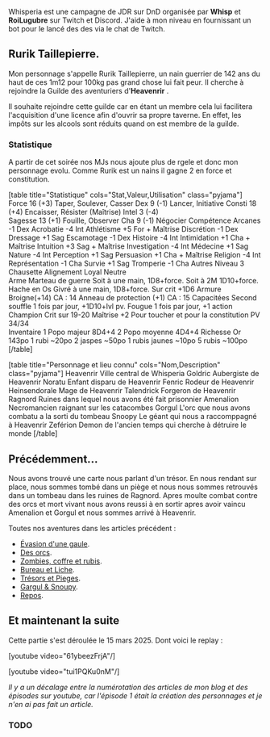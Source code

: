 Whisperia est une campagne de JDR sur DnD organisée par **Whisp** et **RoiLugubre** sur Twitch et Discord. 
J'aide à mon niveau en fournissant un bot pour le lancé des des via le chat de Twitch.

## Rurik Taillepierre.

Mon personnage s'appelle Rurik Taillepierre, un nain guerrier de 142 ans du haut de ces 1m12 pour 100kg pas grand chose lui fait peur. 
Il cherche à rejoindre la Guilde des aventuriers d'__Heavenrir__ .

Il souhaite rejoindre cette guilde car en étant un membre cela
lui facilitera l'acquisition d'une licence afin d'ouvrir sa propre taverne.
En effet, les impôts sur les alcools sont réduits quand on est membre de la guilde.

### Statistique

A partir de cet soirée nos MJs nous ajoute plus de rgele et donc mon personnage evolu. Comme Rurik est un nains il gagne 2 en force et constitution.

[table title="Statistique" cols="Stat,Valeur,Utilisation" class="pyjama"]
Force	16 (+3)	Taper, Soulever, Casser
Dex	9 (-1)	Lancer, Initiative
Consti	18 (+4)	Encaisser, Résister (Maîtrise)
Intel	3 (-4)	 
Sagesse	13 (+1)	Fouille, Observer
Cha	9 (-1)	Négocier
Compétence
Arcanes	-1	Dex
Acrobatie	-4	Int	
Athlétisme	+5	For + Maîtrise
Discrétion	-1	Dex	
Dressage	+1	Sag	
Escamotage	-1	Dex	
Histoire	-4	Int	
Intimidation	+1	Cha + Maîtrise
Intuition	+3	Sag + Maîtrise
Investigation	-4	Int
Médecine	+1	Sag
Nature	-4	Int
Perception	+1	Sag
Persuasion	+1	Cha + Maîtrise
Religion	-4	Int
Représentation	-1	Cha
Survie	+1	Sag
Tromperie	-1	Cha
Autres
Niveau	3	Chausette
Alignement	Loyal Neutre	 
Arme	Marteau de guerre	Soit à une main, 1D8+force. Soit à 2M 1D10+force.
	Hache en Os Givré	à une main, 1D8+force. Sur crit +1D6
Armure	Broigne(+14)	CA : 14
	Anneau de protection (+1)	CA : 15
Capacitées	Second souffle	1 fois par jour, +1D10+lvl pv.
	Fougue	1 fois par jour, +1 action
	Champion	Crit sur 19-20
Maîtrise	+2	Pour toucher et pour la constitution
PV	34/34	 
Inventaire	1 Popo majeur	8D4+4
	2 Popo moyenne	4D4+4
Richesse	Or	143po
	1 rubi	~20po
	2 jaspes ~50po
	1 rubis jaunes	~10po
	5 rubis	~100po
[/table]

[table title="Personnage et lieu connu" cols="Nom,Description" class="pyjama"]
Heavenrir	Ville central de Whisperia
Goldric	Aubergiste de Heavenrir
Noratu	Enfant disparu de Heavenrir
Fenric	Rodeur de Heavenrir
Heinsendorale	Mage de Heavenrir
Talendrick	Forgeron de Heavenrir
Ragnord	Ruines dans lequel nous avons été fait prisonnier
Amenalion	Necromancien raignant sur les catacombes
Gorgul	L'orc que nous avons combatu a la sorti du tombeau
Snoopy	Le géant qui nous a raccomppagné à Heavenrir
Zeférion	Demon de l'ancien temps qui cherche à détruire le monde
[/table]

## Précédemment...

Nous avons trouvé une carte nous parlant d'un trésor. En nous rendant sur place, nous sommes tombé dans un piège
et nous nous sommes retrouvés dans un tombeau dans les ruines de Ragnord. 
Apres moulte combat contre des orcs et mort vivant nous avons reussi à en sortir apres avoir vaincu Amenalion et Gorgul et nous sommes arrivé à Heavenrir.

Toutes nos aventures dans les articles précédent :
* [Évasion d'une gaule](2024/whisperia-1-evasion-d-une-gaule.html). 
* [Des orcs](2024/whisperia-2-orcs-et-chaussette.html). 
* [Zombies, coffre et rubis](2025/whisperia-3-zombis-coffres-rubis.html). 
* [Bureau et Liche](2025/whisperia-4-bureau-liche.html). 
* [Trésors et Pieges](2025/whisperia-5-tresors-pieges.html). 
* [Gargul & Snoupy](2025/whisperia-6-gorgul-snoopy.html). 
* [Repos](2025/whisperia-7-repos.html). 

## Et maintenant la suite

Cette partie s'est déroulée le 15 mars 2025. Dont voici le replay :

[youtube video="61ybeezFrjA"/]

[youtube video="tui1PQKu0nM"/]

*Il y a un décalage entre la numérotation des articles de mon blog et des épisodes sur youtube, car l'épisode 1 était la création des personnages et je n'en ai pas fait un article.*

### TODO
